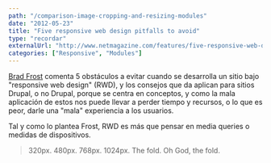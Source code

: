 ```yaml
---
path: "/comparison-image-cropping-and-resizing-modules"
date: "2012-05-23"
title: "Five responsive web design pitfalls to avoid"
type: "recordar"
externalUrl: "http://www.netmagazine.com/features/five-responsive-web-design-pitfalls-avoid"
categories: ["Responsive", "Modules"]
---
```


[Brad Frost](http://bradfrostweb.com/) comenta 5 obstáculos a evitar cuando se desarrolla un sitio bajo "responsive web design" (RWD), y los consejos que da aplican para sitios Drupal, o no Drupal, porque se centra en conceptos, y como la mala aplicación de estos nos puede llevar a perder tiempo y recursos, o lo que es peor, darle una "mala" experiencia a los usuarios.

Tal y como lo plantea Frost, RWD es más que pensar en media queries o medidas de dispositivos.

> 320px. 480px. 768px. 1024px. The fold. Oh God, the fold.